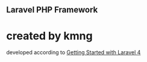 ## Laravel PHP Framework
# created by kmng

developed according to [Getting Started with Laravel 4](http://www.amazon.com/Getting-Started-Laravel-Rapha%C3%ABl-Saunier-ebook/dp/B00HYQFH06) 
